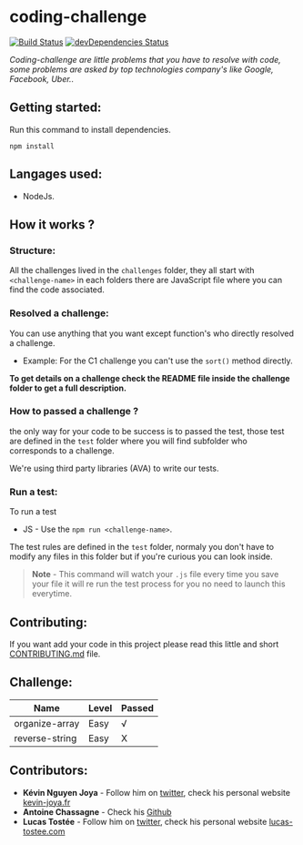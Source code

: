 # coding-challenge
[![Build Status](https://www.travis-ci.com/luctst/coding-challenge.svg?branch=master)](https://www.travis-ci.com/luctst/coding-challenge)
[![devDependencies Status](https://david-dm.org/luctst/coding-challenge/dev-status.svg?style=flat-square)](https://david-dm.org/luctst/coding-challenge?type=dev)

*Coding-challenge are little problems that you have to resolve with code, some problems are asked by top technologies company's like Google, Facebook, Uber..*

## Getting started:
Run this command to install dependencies.

```
npm install
```

## Langages used:
* NodeJs.

## How it works ? 
### Structure:
All the challenges lived in the `challenges` folder, they all start with `<challenge-name>` in each folders there are JavaScript file where you can find the code associated.

### Resolved a challenge:
You can use anything that you want except function's who directly resolved a challenge.
* Example: For the C1 challenge you can't use the `sort()` method directly.

**To get details on a challenge check the README file inside the challenge folder to get a full description.**

### How to passed a challenge ?
the only way for your code to be success is to passed the test, those test are defined in the `test` folder where you will find subfolder who corresponds to a challenge.

We're using third party libraries (AVA) to write our tests.

### Run a test:
To run a test

* JS - Use the `npm run <challenge-name>`.

The test rules are defined in the `test` folder, normaly you don't have to modify any files in this folder but if you're curious you can look inside.

> **Note** - This command will watch your `.js` file every time you save your file it will re run the test process for you no need to launch this everytime.

## Contributing:
If you want add your code in this project please read this little and short [CONTRIBUTING.md](https://github.com/luctst/coding-challenge/blob/master/CONTRIBUTING.md) file.

## Challenge:
| Name | Level | Passed |
| -----| ----- | ---------- | 
| organize-array | Easy | √  | 
| reverse-string| Easy | X |

## Contributors:
* **Kévin Nguyen Joya** - Follow him on [twitter](https://twitter.com/kvinjya?lang=fr), check his personal website [kevin-joya.fr](http://kevin-joya.fr/)
* **Antoine Chassagne** - Check his [Github](https://github.com/antoinechassagne)
* **Lucas Tostée** - Follow him on [twitter](https://twitter.com/ltostee), check his personal website [lucas-tostee.com](https://www.lucas-tostee.com)
